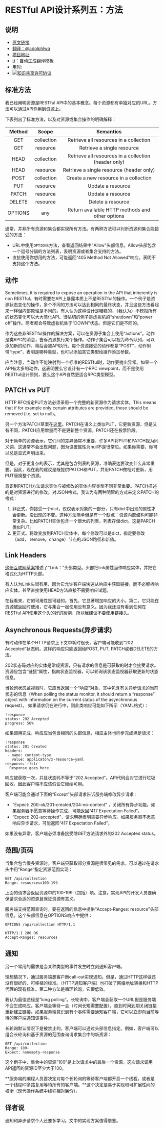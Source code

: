 # RESTful API设计系列五：方法
	
## 说明
- [原文链接](http://restful-api-design.readthedocs.io/en/latest/methods.html)
- [翻译：@adolphlwq](https://github.com/adolphlwq)
- [项目地址](https://github.com/adolphlwq/translate)
- [tt](https://github.com/adolphlwq/tt)：自动生成翻译模板
- 用时:
- <a rel="license" href="http://creativecommons.org/licenses/by-nc/4.0/"><img alt="知识共享许可协议" style="border-width:0" src="https://i.creativecommons.org/l/by-nc/4.0/80x15.png" /></a>

## 标准方法
我已经阐明资源是RESTful API中的基本概念。每个资源都有单独对应的URL。方法可以通过API作用到资源上。

下表列出了标准方法，以及对资源或集合操作的明确解释：

| Method | Scope | Semantics |
|:------:|:------:|:------:|
|GET|collection| Retrieve all resources in a collection |
|GET|resource|Retrieve a single resource|
|HEAD|collection|Retrieve all resources in a collection (header only)|
|HEAD|resource|	Retrieve a single resource (header only)|
|POST|collection|Create a new resource in a collection|
|PUT|resource|Update a resource|
|PATCH|resource|Update a resource|
|DELETE|resource|Delete a resource|
|OPTIONS|any|Return available HTTP methods and other options|

通常，并非所有资源和集合都实现所有方法。有两种方法可以判断资源和集合能接受的方法：
- URL中使用`OPTIONS`方法，查看返回结果中"Allow"头部信息。Allow头部包含一个逗号分隔的方法列表，表明资源或者集合支持的方法。
- 直接使用你想用的方法，可能返回“405 Method Not Allowed”响应，表明不支持这个方法。

## 动作
Sometimes, it is required to expose an operation in the API that inherently is non RESTful。有时需要在API上暴露本质上不是RESTful的操作。一个例子是资源状态变化的操作，多个不同的方法可以达到相同的最终状态，并且这些方法看起来一样但内部原理是不同的。有人认为这种设计是糟糕的，（我认为）不模拟所有的状态变化可以大大简化API。很贴切的例子是虚拟机的“shutdown”和“power off”操作。两者都会导致虚拟机处于“DOWN”状态。但是它们是不同的。

作为这些非RESTful操作的解决方案，可以在资源子集合上使用“actions”。动作是类RPC的消息，告诉资源执行某个操作。动作子集合可以视为命令队列，可以添加新的动作，稍后会被API执行。每个资源接受的动作都是“POST”，动作附带“type”，表明是哪种类型，也可以添加其它类型给操作添加参数。

应当注意，当动作不能映射到一个标准的RESTful时，动作要抛出异常。如果一个API有太多的动作，这表明要么它设计有一个RPC viewpoint，而不是使用RESTful设计原则，要么这个API自然更适合RPC类型模型。

## PATCH vs PUT
HTTP RFC指定PUT方法必须采用一个完整的新资源作为请求实体。This means that if for example only certain attributes are provided, those should be removed (i.e. set to null)。

另一个方法PATCH草案在[这里](http://tools.ietf.org/html/rfc5789)。PATCH在语义上类似PUT，它更新资源，但是又有不同，PATCH应用增量而不是更新整个资源。PATCH还在投票阶段。

对于简单的资源表示，它们间的差异通常不重要，许多API将PUT和PATCH视为同义词。这通常不会出现问题，因为设置属性为null不是很常见。如果你需要，你可以总是显式声明出来。

但是，对于更复杂的表示，尤其是包含列表的资源，准确表达要改变什么非常重要。因此，现在我的建议是既提供PATCH和PUT，并用PATCH做相对更新，用PUT替换整个资源。

意识到PATCH方法请求实体与被修改的实体内容类型不同非常重要。PATCH描述的是对资源进行的修改。对JSON格式，我认为有两种明智的方式来定义PATCH的格式：
1. 非正式，你接受一个dict，仅仅表示对象的一部分，只有dict中出现的属性才会更新。没出现的不变。这种方法简单但是有一个缺点：资源内部结构可能非常复杂。比如PATCH实体包含一个很大的列表，列表存储dict。这是PARCH类似PUT。
2. 更正式。将改变放到PATCH实体中，每个修改可以是dict，指定要修改（add， remove，change）节点的JSON路径和新值。

## Link Headers
[这份互联网草案](https://tools.ietf.org/html/draft-nottingham-http-link-header-10)描述了“Link：”头部类型。头部把link属性当作响应实体，并把它格式化为HTTP头部。

有人认为Link头很有用，因为它允许客户端快速从响应中获取链接，而不必解析响应实体，甚至直接使用HEAD方法直接不需要响应试题。

在我看来，它的可用性是可疑的。首先，它显著增加响应的大小。第二，它只能在资源被返回时使用，它与集合一起使用没有意义。因为我还没有看到任何在RESTful API使用这个头的好的案例，所以我建议不要使用链接头。

## Asynchronous Requests(异步请求)
有时动作在单个HTTP请求上下文中耗时很长，客户端可能收到“202 Accepted”状态码。这样的响应只能返回给POST, PUT, PATCH或者DELETE的方法。

202状态码对应的实体是常规资源，只有请求的信息是可获取的时才会接受请求。资源应包含“链接”属性，指向状态监视器，可以轮询该状态监视器获取更新的状态信息。

当轮询状态监视器时，它应当返回一个“响应”对象，其中包含有关异步请求的当前状态的信息（When polling the status monitor, it should return a “response” object with information on the current status of the asynchronous request）。 如果请求仍在进行中，则此类响应可能如下所示（YAML格式）：
```
!response
status: 202 Accepted
progress: 50%
```

如果调用完成，响应应当包含相同的头部信息，相应主体也同步完成满足请求：
```
!response
status: 201 Created
headers:
 - name: content-type
   value: applicaton/x-resource+yaml
response: !!str
  Response goes here
```

响应被获取一次，并且状态码不等于“202 Accepted”，API代码会对它进行垃圾回收，因此客户端不应该假设它继续可用。

客户端可能会通过下面的“Except”头部请求告诉服务端修改异步请求：
- “Expect: 200-ok/201-created/204-no-content” ，关闭所有异步功能。如果服务器不愿意等待操作完成，可能返回“417 Expectation Failed”。
- “Expect: 202-accepted”，请求明确表明需要异步响应。如果服务器不愿意响应异步请求，可能返回“417 Expectation Failed”。

如果没有异常，客户端必须准备接受除GET方法请求外的202 Accepted status。

## 范围/页码
当集合包含很多资源时，客户端只获取部分资源是很常见的需求。可以通过在请求头中用“Range”指定资源范围实现：
```
GET /api/collection
Range: resources=100-199
```

上面的请求会返回资源中的100-199（包括）项。注意，实现API的开发人员要确保请求合适的资源且保证资源有意义。

服务端支持范围查询时，要在返回的信息中提供“Accept-Ranges: resource”头部信息。这个头部信息在OPTIONS响应中提供：
```
OPTIONS /api/collection HTTP/1.1

HTTP/1.1 200 OK
Accept-Ranges: resources
```

## 通知
另一个常用的需求是当某种类型的事件发生时立刻通知客户端。

理想情况下，通过服务端想客户断call-out实现通知。但是，通过HTTP这样做还没有很好的、可移植的标准。（HTTP通知客户端）也打破了网络地址转换和HTTP代理的现有标准。第二种方法是循环轮询，它很低效。

我认为最佳途径是“long polling”。长轮询中，客户端会获取一个URL但是服务端不会生成响应。客户端会等待一会（时间长短需要配置），直到时间到期关闭链接重新建立链接。如果服务端意识到有个事件需要通知客户端，它可以立即向当前等待的客户端通知该事件。

长轮询默认情况下是被禁止的，客户端可以通过头部信息指定。例如，客户端可以组合长轮询和基于资源的范围查询请求集合中的新资源：
```
GET /api/collection
Range: 100-
Expect: nonempty-response
```
这个例子中，集合中的资源“100”是上次请求中的最后一个资源，这次请求调用API返回的资源ID至少大于100。

**服务端的编程人员要决定对每个长轮询的等待客户端都开启一个线程，或者是一个线程IO多路复用等待所有的客户端。**这个决定是易于实现和可扩展性间的权衡（现代操作系统中线程相对廉价）。

## 译者说
通知和异步请求个人还要多学习。文中的实现方案值得借鉴。
